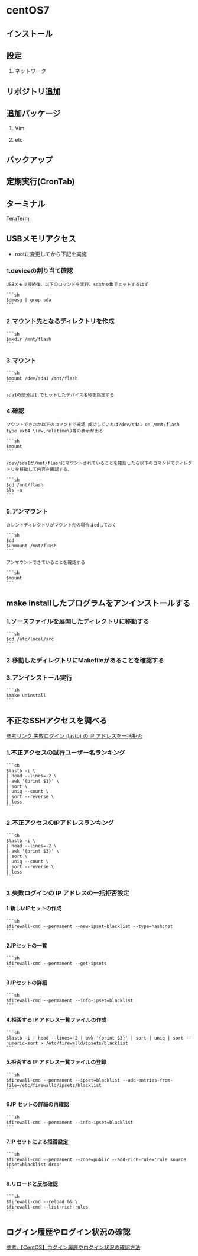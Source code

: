 # centOS7

## インストール

## 設定

  1. ネットワーク

## リポジトリ追加

## 追加パッケージ

  1. Vim

  2. etc

## バックアップ

## 定期実行(CronTab)

## ターミナル

  [TeraTerm](https://1drv.ms/u/s!AtZZJevIaEATkxVBUel3Nn1-wStN?e=CIfTLm)

## USBメモリアクセス

- rootに変更してから下記を実施

### 1.deviceの割り当て確認

    USBメモリ接続後、以下のコマンドを実行。sdaかsdbでヒットするはず

    ```sh
    $dmesg | grep sda
    ```

### 2.マウント先となるディレクトリを作成

    ```sh
    $mkdir /mnt/flash
    ```

### 3.マウント

    ```sh
    $mount /dev/sda1 /mnt/flash
    ```

    sda1の部分は1.でヒットしたデバイス名称を指定する

### 4.確認

    マウントできたか以下のコマンドで確認 成功していれば/dev/sda1 on /mnt/flash type ext4 \(rw,relatime\)等の表示が出る

    ```sh
    $mount
    ```

    /dev/sda1が/mnt/flashにマウントされていることを確認したら以下のコマンドでディレクトリを移動して内容を確認する。

    ```sh
    $cd /mnt/flash
    $ls -a
    ```

### 5.アンマウント

    カレントディレクトリがマウント先の場合はcdしておく

    ```sh
    $cd
    $unmount /mnt/flash
    ```

    アンマウントできていることを確認する

    ```sh
    $mount
    ```

## make installしたプログラムをアンインストールする

### 1.ソースファイルを展開したディレクトリに移動する

    ```sh
    $cd /etc/local/src
    ```

### 2.移動したディレクトリにMakefileがあることを確認する

### 3.アンインストール実行

    ```sh
    $make uninstall
    ```

## 不正なSSHアクセスを調べる

[参考リンク:失敗ログイン (lastb) の IP アドレスを一括拒否](https://qiita.com/bezeklik/items/6467c966338e610ef333)

### 1.不正アクセスの試行ユーザー名ランキング

    ```sh
    $lastb -i \
    | head --lines=-2 \
    | awk '{print $1}' \
    | sort \
    | uniq --count \
    | sort --reverse \
    | less
    ```

### 2.不正アクセスのIPアドレスランキング

    ```sh
    $lastb -i \
    | head --lines=-2 \
    | awk '{print $3}' \
    | sort \
    | uniq --count \
    | sort --reverse \
    | less
    ```

### 3.失敗ログインの IP アドレスの一括拒否設定

#### 1.新しいIPセットの作成

    ```sh
    $firewall-cmd --permanent --new-ipset=blacklist --type=hash:net
    ```

#### 2.IPセットの一覧

    ```sh
    $firewall-cmd --permanent --get-ipsets
    ```

#### 3.IPセットの詳細

    ```sh
    $firewall-cmd --permanent --info-ipset=blacklist
    ```

#### 4.拒否する IP アドレス一覧ファイルの作成

    ```sh
    $lastb -i | head --lines=-2 | awk '{print $3}' | sort | uniq | sort --numeric-sort > /etc/firewalld/ipsets/blacklist
    ```

#### 5.拒否する IP アドレス一覧ファイルの登録

    ```sh
    $firewall-cmd --permanent --ipset=blacklist --add-entries-from-file=/etc/firewalld/ipsets/blacklist 
    ```

#### 6.IP セットの詳細の再確認

    ```sh
    $firewall-cmd --permanent --info-ipset=blacklist
    ```

#### 7.IP セットによる拒否設定

    ```sh
    $firewall-cmd --permanent --zone=public --add-rich-rule='rule source ipset=blacklist drop'
    ```

#### 8.リロードと反映確認

    ```sh
    $firewall-cmd --reload && \
    $firewall-cmd --list-rich-rules
    ```

## ログイン履歴やログイン状況の確認

[参考:【CentOS】ログイン履歴やログイン状況の確認方法](https://www.server-memo.net/tips/server-operation/login-history.html)